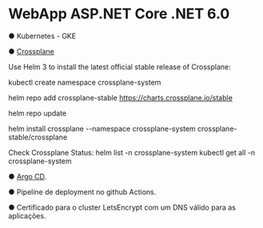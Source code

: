 # WebApp ASP.NET Core .NET 6.0

● Kubernetes - GKE 

● [Crossplane](https://crossplane.io/)

Use Helm 3 to install the latest official stable release of Crossplane:

kubectl create namespace crossplane-system

helm repo add crossplane-stable https://charts.crossplane.io/stable

helm repo update

helm install crossplane --namespace crossplane-system crossplane-stable/crossplane


Check Crossplane Status:
helm list -n crossplane-system
kubectl get all -n crossplane-system

● [Argo CD](https://argo-cd.readthedocs.io/en/stable/).

● Pipeline de deployment no github Actions.

● Certificado para o cluster LetsEncrypt com um DNS válido para as aplicações.
